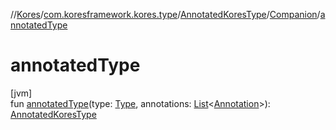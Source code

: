 //[Kores](../../../../index.md)/[com.koresframework.kores.type](../../index.md)/[AnnotatedKoresType](../index.md)/[Companion](index.md)/[annotatedType](annotated-type.md)

# annotatedType

[jvm]\
fun [annotatedType](annotated-type.md)(type: [Type](https://docs.oracle.com/javase/8/docs/api/java/lang/reflect/Type.html), annotations: [List](https://kotlinlang.org/api/latest/jvm/stdlib/kotlin.collections/-list/index.html)<[Annotation](../../../com.koresframework.kores.base/-annotation/index.md)>): [AnnotatedKoresType](../index.md)
